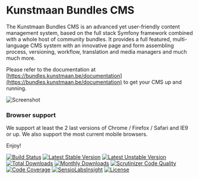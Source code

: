 Kunstmaan Bundles CMS
=====================

The Kunstmaan Bundles CMS is an advanced yet user-friendly content management system, based on the full stack Symfony framework combined with a whole host of community bundles. It provides a full featured, multi-language CMS system with an innovative page and form assembling process, versioning, workflow, translation and media managers and much much more.

Please refer to the documentation at [https://bundles.kunstmaan.be/documentation](https://bundles.kunstmaan.be/documentation) to get your CMS up and running.

![Screenshot](https://bundles.kunstmaan.be/bundles/kunstmaanbundlewebsite/img/general/content-management-system-kunstmaan.jpg)

### Browser support

We support at least the 2 last versions of Chrome / Firefox / Safari and IE9 or up. We also support the most current mobile browsers.

Enjoy!


[![Build Status](https://travis-ci.org/Kunstmaan/KunstmaanBundlesCMS.svg?branch=master)](https://travis-ci.org/Kunstmaan/KunstmaanBundlesCMS)
[![Latest Stable Version](https://poser.pugx.org/kunstmaan/bundles-cms/v/stable)](https://packagist.org/packages/kunstmaan/bundles-cms)
[![Latest Unstable Version](https://poser.pugx.org/kunstmaan/bundles-cms/v/unstable)](https://packagist.org/packages/kunstmaan/bundles-cms)
[![Total Downloads](https://poser.pugx.org/kunstmaan/bundles-cms/downloads)](https://packagist.org/packages/kunstmaan/bundles-cms)
[![Monthly Downloads](https://poser.pugx.org/kunstmaan/bundles-cms/d/monthly)](https://packagist.org/packages/kunstmaan/bundles-cms)
[![Scrutinizer Code Quality](https://scrutinizer-ci.com/g/Kunstmaan/KunstmaanBundlesCMS/badges/quality-score.png?b=master)](https://scrutinizer-ci.com/g/Kunstmaan/KunstmaanBundlesCMS/?branch=master)
[![Code Coverage](https://scrutinizer-ci.com/g/Kunstmaan/KunstmaanBundlesCMS/badges/coverage.png?b=master)](https://scrutinizer-ci.com/g/Kunstmaan/KunstmaanBundlesCMS/?branch=master)
[![SensioLabsInsight](https://insight.sensiolabs.com/projects/313ff798-9e67-4c0c-9a04-ee4d5cdde1e6/mini.png)](https://insight.sensiolabs.com/projects/313ff798-9e67-4c0c-9a04-ee4d5cdde1e6)
[![License](https://poser.pugx.org/kunstmaan/bundles-cms/license)](https://packagist.org/packages/kunstmaan/bundles-cms)
